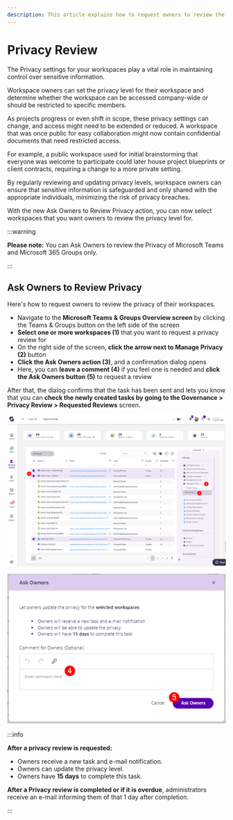 ```yaml
---
description: This article explains how to request owners to review the privacy of their workspaces. 
---
```


# Privacy Review

The Privacy settings for your workspaces play a vital role in maintaining control over sensitive information.

Workspace owners can set the privacy level for their workspace and determine whether the workspace can be accessed company-wide or should be restricted to specific members. 

As projects progress or even shift in scope, these privacy settings can change, and access might need to be extended or reduced. A workspace that was once public for easy collaboration might now contain confidential documents that need restricted access. 

For example, a public workspace used for initial brainstorming that everyone was welcome to participate could later house project blueprints or client contracts, requiring a change to a more private setting. 

By regularly reviewing and updating privacy levels, workspace owners can ensure that sensitive information is safeguarded and only shared with the appropriate individuals, minimizing the risk of privacy breaches.

With the new Ask Owners to Review Privacy action, you can now select workspaces that you want owners to review the privacy level for.

:::warning

**Please note:** You can Ask Owners to review the Privacy of Microsoft Teams and Microsoft 365 Groups only.

:::

## Ask Owners to Review Privacy

Here's how to request owners to review the privacy of their workspaces. 

* Navigate to the **Microsoft Teams & Groups Overview screen** by clicking the Teams & Groups button on the left side of the screen
* **Select one or more workspaces (1)** that you want to request a privacy review for
* On the right side of the screen, **click the arrow next to Manage Privacy (2)** button
* **Click the Ask Owners action (3)**, and a confirmation dialog opens 
* Here, you can **leave a comment (4)** if you feel one is needed and **click the Ask Owners button (5)** to request a review

After that, the dialog confirms that the task has been sent and lets you know that you can **check the newly created tasks by going to the Governance > Privacy Review > Requested Reviews** screen. 

![Privacy Review](../../../static/img/request-privacy-review.png)

![Privacy Review - Request](../../../static/img/request-privacy-review-request.png)

:::info

**After a privacy review is requested:**
* Owners receive a new task and e-mail notification.
* Owners can update the privacy level.
* Owners have **15 days** to complete this task.

**After a Privacy review is completed or if it is overdue**, administrators receive an e-mail informing them of that 1 day after completion.

:::


